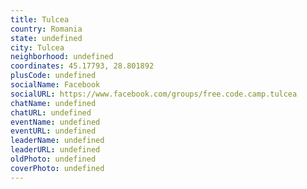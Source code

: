 ```yaml
---
title: Tulcea
country: Romania
state: undefined
city: Tulcea
neighborhood: undefined
coordinates: 45.17793, 28.801892
plusCode: undefined
socialName: Facebook
socialURL: https://www.facebook.com/groups/free.code.camp.tulcea
chatName: undefined
chatURL: undefined
eventName: undefined
eventURL: undefined
leaderName: undefined
leaderURL: undefined
oldPhoto: undefined
coverPhoto: undefined
---
```

